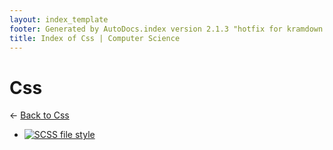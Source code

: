 ```yaml
---
layout: index_template
footer: Generated by AutoDocs.index version 2.1.3 "hotfix for kramdown bugs" ⓒ Starwort, 2020
title: Index of Css | Computer Science
---
```


# Css

← [Back to Css](..)

- [![SCSS file](https://img.icons8.com/windows/512/4a90e2/important-file.png) style](assets/css/style.scss)
